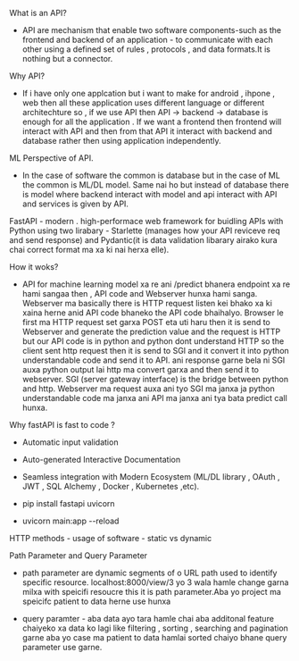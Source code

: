 What is an API?
- API are mechanism that enable two software components-such as the frontend and backend of an application - to communicate with each other using a defined set of rules , protocols , and data formats.It is nothing but a connector.

Why API?
- If i have only one applcation but i want to make for android , ihpone , web then all these application uses different language or different architechture so , if we use API then API -> backend -> database is enough for all the application . If we want a frontend then frontend will interact with API and then from that API it interact with backend and database rather then using application independently.

ML Perspective of API.
- In the case of software the common is database but in the case of ML the common is ML/DL model. Same nai ho but instead of database there is model where backend interact with model and api interact with API and services is given by API.

FastAPI - modern . high-performace web framework for buidling APIs with Python using two lirabary - Starlette (manages how your API reviceve req and send response) and Pydantic(it is data validation libarary airako kura chai correct format ma xa ki nai herxa elle).

How it woks?
- API for machine learning model xa re ani /predict bhanera endpoint xa re hami sangaa then , API code and Webserver hunxa hami sanga. Webserver ma basically there is HTTP request listen kei bhako xa ki xaina herne anid API code bhaneko the API code bhaihalyo. Browser le first ma HTTP request set garxa POST eta uti haru then it is send to Webserver and generate the prediction value and the request is HTTP but our API code is in python and python dont understand HTTP so the client sent http request then it is send to SGI and it convert it into python understandable code and send it to API. ani response garne bela ni SGI auxa python output lai http ma convert garxa and then send it to webserver. SGI (server gateway interface) is the bridge between python and http. Webserver ma request auxa ani tyo SGI ma janxa ja python understandable code ma janxa ani API ma janxa ani tya bata predict call hunxa.

Why fastAPI is fast to code ?
- Automatic input validation 
- Auto-generated Interactive Documentation
- Seamless integration with Modern Ecosystem (ML/DL library , OAuth , JWT , SQL Alchemy , Docker , Kubernetes ,etc).


- pip install fastapi uvicorn 
- uvicorn main:app --reload


HTTP methods - 
usage of software - static vs dynamic 

Path Parameter and Query Parameter 
- path parameter are dynamic segments of o URL path used to identify specific resource. localhost:8000/view/3 yo 3 wala hamle change garna milxa with speicifi resoucre this it is path parameter.Aba yo project ma speicifc patient to data herne use hunxa 

- query paramter - aba data ayo tara hamle chai aba additonal feature chaiyeko xa data ko lagi like filtering , sorting , searching and pagination garne aba yo case ma patient to data hamlai sorted chaiyo bhane query parameter use garne. 